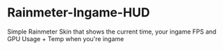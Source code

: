 # Rainmeter-Ingame-HUD
Simple Rainmeter Skin that shows the current time, your ingame FPS and GPU Usage + Temp when you're ingame
